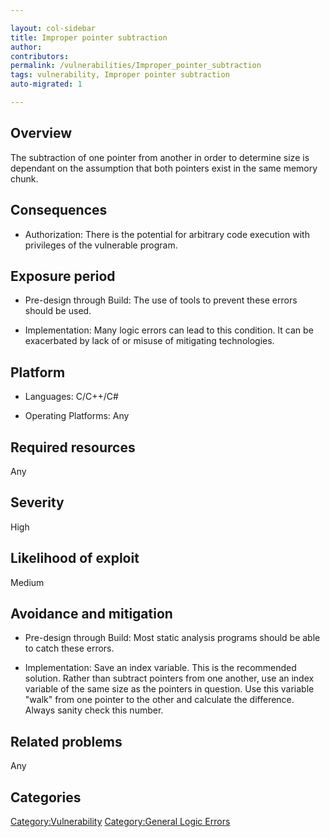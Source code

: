 ```yaml
---

layout: col-sidebar
title: Improper pointer subtraction
author: 
contributors: 
permalink: /vulnerabilities/Improper_pointer_subtraction
tags: vulnerability, Improper pointer subtraction
auto-migrated: 1

---
```


## Overview

The subtraction of one pointer from another in order to determine size
is dependant on the assumption that both pointers exist in the same
memory chunk.

## Consequences

  - Authorization: There is the potential for arbitrary code execution
    with privileges of the vulnerable program.

## Exposure period

  - Pre-design through Build: The use of tools to prevent these errors
    should be used.

<!-- end list -->

  - Implementation: Many logic errors can lead to this condition. It can
    be exacerbated by lack of or misuse of mitigating technologies.

## Platform

  - Languages: C/C++/C\#

<!-- end list -->

  - Operating Platforms: Any

## Required resources

Any

## Severity

High

## Likelihood of exploit

Medium

## Avoidance and mitigation

  - Pre-design through Build: Most static analysis programs should be
    able to catch these errors.

<!-- end list -->

  - Implementation: Save an index variable. This is the recommended
    solution. Rather than subtract pointers from one another, use an
    index variable of the same size as the pointers in question. Use
    this variable "walk" from one pointer to the other and calculate the
    difference. Always sanity check this number.

## Related problems

Any

## Categories

[Category:Vulnerability](Category:Vulnerability "wikilink")
[Category:General Logic
Errors](Category:General_Logic_Errors "wikilink")